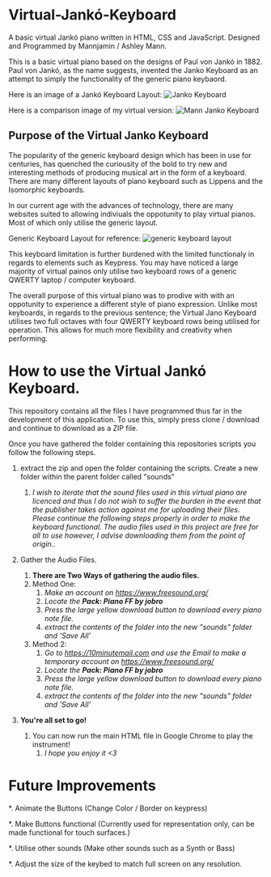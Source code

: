# Virtual-Jankó-Keyboard
A basic virtual Jankó piano written in HTML, CSS and JavaScript.
Designed and Programmed by Mannjamin / Ashley Mann.

This is a basic virtual piano based on the designs of Paul von Jankó in 1882.
Paul von Jankó, as the name suggests, invented the Janko Keyboard as an attempt to simply the functionality of the generic piano keybaord.

Here is an image of a Jankó Keyboard Layout:
![Janko Keyboard](https://upload.wikimedia.org/wikipedia/commons/thumb/c/cf/Janko_keyboard.svg/1200px-Janko_keyboard.svg.png)


Here is a comparison image of my virtual version:
![Mann Janko Keyboard](http://i.imgur.com/D5CJaou.png)

## Purpose of the Virtual Janko Keyboard
The popularity of the generic keyboard design which has been in use for centuries, has quenched the curiousity of the bold to try new and interesting methods of producing musical art in the form of a keyboard. There are many different layouts of piano keyboard such as Lippens and the Isomorphic keyboards. 

In our current age with the advances of technology, there are many websites suited to allowing indiviuals the oppotunity to play virtual pianos. Most of which only utilise the generic layout. 

Generic Keyboard Layout for reference:
![generic keyboard layout](https://2012books.lardbucket.org/books/music-theory/section_07/df773c10acab9d35f0c294e0d6f1fe4a.jpg)

This keyboard limitation is further burdened with the limited functionaly in regards to elements such as Keypress. You may have noticed a large majority of virtual painos only utilise two keyboard rows of a generic QWERTY laptop / computer keyboard.

The overall purpose of this virtual piano was to prodive with with an oppotunity to experience a different style of piano expression. Unlike most keyboards, in regards to the previous sentence; the Virtual Jano Keyboard utilises two full octaves with four QWERTY keyboard rows being utilised for operation. This allows for much more flexibility and creativity when performing.

# How to use the Virtual Jankó Keyboard.
This repository contains all the files I have programmed thus far in the development of this application. To use this, simply press clone / download and continue to download as a ZIP file.

Once you have gathered the folder containing this repositories scripts you follow the following steps.
1. extract the zip and open the folder containing the scripts. Create a new folder within the parent folder called "sounds"
    1. _I wish to iterate that the sound files used in this virtual piano are licenced and thus I do not wish to suffer the burden in the event that the publisher takes action against me for uploading their files. Please continue the following steps properly in order to make the keyboard functional. The audio files used in this project are free for all to use however, I advise downloading them from the point of origin.._

2. Gather the Audio Files.
    1. **There are Two Ways of gathering the audio files.**
      1. Method One:
         1. _Make an account on https://www.freesound.org/_
         2. _Locate the **Pack: Piano FF by jobro**_
         3. _Press the large yellow download button to download every piano note file._
         4. _extract the contents of the folder into the new "sounds" folder and 'Save All'_
      2. Method 2:
         1. _Go to https://10minutemail.com and use the Email to make a temporary account on https://www.freesound.org/_
         2. _Locate the **Pack: Piano FF by jobro**_
         3. _Press the large yellow download button to download every piano note file._
         4. _extract the contents of the folder into the new "sounds" folder and 'Save All'_

3. **You're all set to go!**
    1. You can now run the main HTML file in Google Chrome to play the instrument!
         1. _I hope you enjoy it <3_ 

# Future Improvements
*. Animate the Buttons (Change Color / Border on keypress)

*. Make Buttons functional (Currently used for representation only, can be made functional for touch surfaces.)

*. Utilise other sounds (Make other sounds such as a Synth or Bass)

*. Adjust the size of the keybed to match full screen on any resolution.
